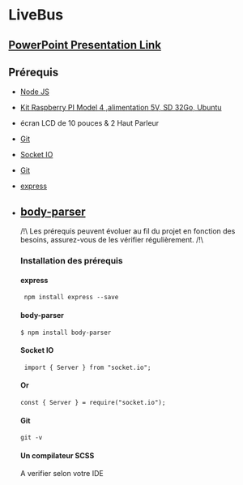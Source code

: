 # LiveBus

## [PowerPoint Presentation Link](https://docs.google.com/presentation/d/11bYyfLrmNvgShFfJFx8oGV6T18maJpPoou6bMGi4znk/edit#slide=id.gb47398cd52_0_48)

## Prérequis

- [Node JS](https://nodejs.org/en)
- [Kit Raspberry PI Model 4 ,alimentation 5V, SD 32Go, Ubuntu](https://www.kubii.com/fr/kits-nano-ordinateurs/3011-starter-kit-raspberry-pi4-4gb-3272496302112.html)
- écran LCD de 10 pouces & 2 Haut Parleur
- [Git](https://git-scm.com/download/)
- [Socket IO](https://socket.io/)
- [Git](https://git-scm.com/download/)
- [express](https://expressjs.com/fr/)
- [body-parser](https://www.npmjs.com/package/body-parser)
  - 
  /!\ Les prérequis peuvent évoluer au fil du projet en fonction des besoins, assurez-vous de les vérifier régulièrement. /!\

  ### Installation des prérequis

  #### express
  ```
   npm install express --save
  ```
  

  #### body-parser
  ```
  $ npm install body-parser
  ```
  
  
  #### Socket IO
  ```
   import { Server } from "socket.io";
  ```
  #### Or
  ```
  const { Server } = require("socket.io");
  ```

  #### Git
  ```
  git -v
  ```

  #### Un compilateur SCSS
  A verifier selon votre IDE
